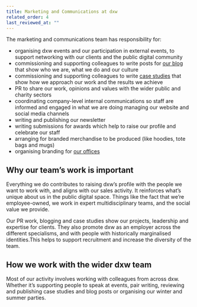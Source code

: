 ```yaml
---
title: Marketing and Communications at dxw
related_order: 4
last_reviewed_at: ""
---
```


The marketing and communications team has responsibility for:

* organising dxw events and our participation in external events, to support networking with our clients and the public digital community
* commissioning and supporting colleagues to write posts for [our blog](https://www.dxw.com/blog/) that show who we are, what we do and our culture
* commissioning and supporting colleagues to write [case studies](https://www.dxw.com/case-studies/) that show how we approach our work and the results we achieve
* PR to share our work, opinions and values with the wider public and charity sectors
* coordinating company-level internal communications so staff are informed and engaged in what we are doing
managing our website and social media channels
* writing and publishing our newsletter
* writing submissions for awards which help to raise our profile and celebrate our staff
* arranging for branded merchandise to be produced (like hoodies, tote bags and mugs)
* organising branding for [our offices](/staff-handbook/our-offices/)

## Why our team’s work is important

Everything we do contributes to raising dxw’s profile with the people we want to work with, and aligns with our sales activity. It reinforces what’s unique about us in the public digital space. Things like the fact that we’re employee-owned, we work in expert multidisciplinary teams, and the social value we provide.

Our PR work, blogging and case studies show our projects, leadership and expertise for clients. They also promote dxw as an employer across the different specialisms, and with people with historically marginalised identities.This helps to support recruitment and increase the diversity of the team.

## How we work with the wider dxw team

Most of our activity involves working with colleagues from across dxw. Whether it’s supporting people to speak at events, pair writing, reviewing and publishing case studies and blog posts or organising our winter and summer parties.

